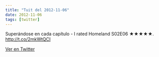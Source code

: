```yaml
---
title: "Tuit del 2012-11-06"
date: 2012-11-06
tags: [twitter]
---
```


Superándose en cada capítulo  - I rated Homeland S02E06 ★★★★★. http://t.co/2mkWtQCI



[Ver en Twitter](https://twitter.com/i/web/status/265913740036292608)
